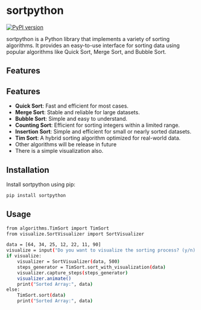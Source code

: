 # sortpython

[![PyPI version](https://img.shields.io/pypi/v/sortpython.svg)](https://pypi.org/project/sortpython/)

sortpython is a Python library that implements a variety of sorting algorithms. It provides an easy-to-use interface for sorting data using popular algorithms like Quick Sort, Merge Sort, and Bubble Sort.

## Features

## Features

- **Quick Sort**: Fast and efficient for most cases.
- **Merge Sort**: Stable and reliable for large datasets.
- **Bubble Sort**: Simple and easy to understand.
- **Counting Sort**: Efficient for sorting integers within a limited range.
- **Insertion Sort**: Simple and efficient for small or nearly sorted datasets.
- **Tim Sort**: A hybrid sorting algorithm optimized for real-world data.
- Other algorithms will be release in future
- There is a simple visualization also.

## Installation

Install sortpython using pip:

```bash
pip install sortpython
```

## Usage
```bash
from algorithms.TimSort import TimSort
from visualize.SortVisualizer import SortVisualizer

data = [64, 34, 25, 12, 22, 11, 90]
visualize = input("Do you want to visualize the sorting process? (y/n): ").strip().lower() == 'y'
if visualize:
    visualizer = SortVisualizer(data, 500)
    steps_generator = TimSort.sort_with_visualization(data)
    visualizer.capture_steps(steps_generator)
    visualizer.animate()
    print("Sorted Array:", data)
else:
    TimSort.sort(data)
    print("Sorted Array:", data)
```

